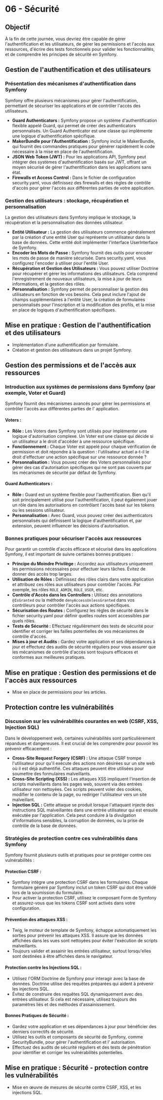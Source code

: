 # 06 - Sécurité

## Objectif

À la fin de cette journée, vous devriez être capable de gérer l'authentification et les utilisateurs, de gérer les
permissions et l'accès aux ressources, d'écrire des tests fonctionnels pour valider les fonctionnalités, et de
comprendre les principes de sécurité en Symfony.

## Gestion de l'authentification et des utilisateurs

### Présentation des mécanismes d'authentification dans Symfony

Symfony offre plusieurs mécanismes pour gérer l'authentification, permettant de sécuriser les applications et de
contrôler l'accès des utilisateurs.

- **Guard Authenticators :** Symfony propose un système d'authentification flexible appelé Guard, qui permet de créer
  des authenticators personnalisés. Un Guard Authenticator est une classe qui implémente une logique d'authentification
  spécifique.
- **MakerBundle pour l'Authentification :** Symfony inclut le MakerBundle, qui fournit des commandes pratiques pour
  générer rapidement le code nécessaire à la mise en place de l'authentification.
- **JSON Web Token (JWT) :** Pour les applications API, Symfony peut intégrer des systèmes d'authentification basés sur
  JWT, offrant un moyen sécurisé de gérer l'authentification dans les applications sans état.
- **Firewalls et Access Control :** Dans le fichier de configuration security.yaml, vous définissez des firewalls et des
  règles de contrôle d'accès pour gérer l'accès aux différentes parties de votre application.

### Gestion des utilisateurs : stockage, récupération et personnalisation

La gestion des utilisateurs dans Symfony implique le stockage, la récupération et la personnalisation des données
utilisateur.

- **Entité Utilisateur :** La gestion des utilisateurs commence généralement par la création d'une entité User qui
  représente un utilisateur dans la base de données. Cette entité doit implémenter l'interface UserInterface de Symfony.
- **Encoder les Mots de Passe :** Symfony fournit des outils pour encoder les mots de passe de manière sécurisée. Dans
  security.yaml, vous configurez l'encoder à utiliser pour l'entité User.
- **Récupération et Gestion des Utilisateurs :** Vous pouvez utiliser Doctrine pour récupérer et gérer les informations
  des utilisateurs. Cela comprend l'enregistrement de nouveaux utilisateurs, la mise à jour de leurs informations, et la
  gestion des rôles.
- **Personnalisation :** Symfony permet de personnaliser la gestion des utilisateurs en fonction de vos besoins. Cela
  peut inclure l'ajout de champs supplémentaires à l'entité User, la création de formulaires personnalisés pour
  l'inscription et la modification des profils, et la mise en place de logiques d'authentification spécifiques.

## Mise en pratique : Gestion de l'authentification et des utilisateurs

- Implémentation d'une authentification par formulaire.
- Création et gestion des utilisateurs dans un projet Symfony.

## Gestion des permissions et de l'accès aux ressources

### Introduction aux systèmes de permissions dans Symfony (par exemple, Voter et Guard)

Symfony fournit des mécanismes avancés pour gérer les permissions et contrôler l'accès aux différentes parties de l'
application.

#### Voters :

- **Rôle :** Les Voters dans Symfony sont utilisés pour implémenter une logique d'autorisation complexe. Un Voter est
  une classe qui décide si un utilisateur a le droit d'accéder à une ressource spécifique.
- **Fonctionnement :** Chaque Voter est appelé pour chaque vérification de permission et doit répondre à la question :
  l'utilisateur actuel a-t-il le droit d'effectuer une action spécifique sur une ressource donnée ?
- **Personnalisation :** Vous pouvez créer des Voters personnalisés pour gérer des cas d'autorisation spécifiques qui ne
  sont pas couverts par les mécanismes de sécurité par défaut de Symfony.

#### Guard Authenticators :

- **Rôle :** Guard est un système flexible pour l'authentification. Bien qu'il soit principalement utilisé pour
  l'authentification, il peut également jouer un rôle dans les autorisations en contrôlant l'accès basé sur les tokens
  ou les sessions utilisateur.
- **Personnalisation :** Avec Guard, vous pouvez créer des authenticators personnalisés qui définissent la logique
  d'authentification et, par extension, peuvent influencer les décisions d'autorisation.

### Bonnes pratiques pour sécuriser l'accès aux ressources

Pour garantir un contrôle d'accès efficace et sécurisé dans les applications Symfony, il est important de suivre
certaines bonnes pratiques :

- **Principe du Moindre Privilège :** Accordez aux utilisateurs uniquement les permissions nécessaires pour effectuer
  leurs tâches. Évitez de donner des accès trop larges.
- **Utilisation de Rôles :** Définissez des rôles clairs dans votre application et attribuez ces rôles aux utilisateurs
  pour contrôler l'accès. Par exemple, les rôles `ROLE_ADMIN`, `ROLE_USER`, etc.
- **Contrôle d'Accès dans les Controllers :** Utilisez des annotations `@IsGranted` ou la méthode
  `denyAccessUnlessGranted` dans vos contrôleurs pour contrôler l'accès aux actions spécifiques.
- **Sécurisation des Routes :** Configurez les règles de sécurité dans le fichier security.yaml pour définir quelles
  routes sont accessibles par quels rôles.
- **Tests de Sécurité :** Effectuez régulièrement des tests de sécurité pour identifier et corriger les failles
  potentielles de vos mécanismes de contrôle d'accès.
- **Mises à jour et Audits :** Gardez votre application et ses dépendances à jour et effectuez des audits de sécurité
  réguliers pour vous assurer que les mécanismes de contrôle d'accès sont toujours efficaces et conformes aux meilleures
  pratiques.

## Mise en pratique : Gestion des permissions et de l'accès aux ressources

- Mise en place de permissions pour les articles.

## Protection contre les vulnérabilités

### Discussion sur les vulnérabilités courantes en web (CSRF, XSS, Injection SQL)

Dans le développement web, certaines vulnérabilités sont particulièrement répandues et dangereuses. Il est crucial de
les comprendre pour pouvoir les prévenir efficacement :

- **Cross-Site Request Forgery (CSRF) :** Une attaque CSRF trompe l'utilisateur pour qu'il exécute des actions non
  désirées sur un site web où il est déjà authentifié. Ces attaques peuvent être utilisées pour soumettre des
  formulaires malveillants.
- **Cross-Site Scripting (XSS) :** Les attaques XSS impliquent l'insertion de scripts malveillants dans les pages web,
  souvent via des entrées utilisateur non nettoyées. Ces scripts peuvent voler des cookies, modifier le contenu de la
  page, ou rediriger l'utilisateur vers un site malveillant.
- **Injection SQL :** Cette attaque se produit lorsque l'attaquant injecte des instructions SQL malveillantes dans une
  entrée utilisateur qui est ensuite exécutée par l'application. Cela peut conduire à la divulgation d'informations
  sensibles, la corruption de données, ou la prise de contrôle de la base de données.

### Stratégies de protection contre ces vulnérabilités dans Symfony

Symfony fournit plusieurs outils et pratiques pour se protéger contre ces vulnérabilités :

#### Protection CSRF :

- Symfony intègre une protection CSRF dans les formulaires. Chaque formulaire généré par Symfony inclut un token CSRF
  qui doit être validé lors de la soumission du formulaire.
- Pour activer la protection CSRF, utilisez le composant Form de Symfony et assurez-vous que les tokens CSRF sont
  activés dans votre configuration.

#### Prévention des attaques XSS :

- Twig, le moteur de template de Symfony, échappe automatiquement les sorties pour prévenir les attaques XSS. Il assure
  que les données affichées dans les vues sont nettoyées pour éviter l'exécution de scripts malveillants.
- Toujours valider et assainir les entrées utilisateur, surtout lorsqu'elles sont destinées à être affichées dans le
  navigateur.

#### Protection contre les Injections SQL :

- Utilisez l'ORM Doctrine de Symfony pour interagir avec la base de données. Doctrine utilise des requêtes préparées qui
  aident à prévenir les injections SQL.
- Évitez de construire des requêtes SQL dynamiquement avec des entrées utilisateur. Si cela est nécessaire, utilisez
  toujours des paramètres liés et des méthodes d'assainissement.

#### Bonnes Pratiques de Sécurité :

- Gardez votre application et ses dépendances à jour pour bénéficier des derniers correctifs de sécurité.
- Utilisez les outils et composants de sécurité de Symfony, comme SecurityBundle, pour gérer l'authentification et l'
  autorisation.
- Effectuez des audits de sécurité réguliers et des tests de pénétration pour identifier et corriger les vulnérabilités
  potentielles.

## Mise en pratique : Sécurité - protection contre les vulnérabilités

- Mise en œuvre de mesures de sécurité contre CSRF, XSS, et les injections SQL.
